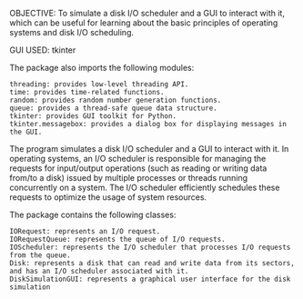 OBJECTIVE: To simulate a disk I/O scheduler and a GUI to interact with it, which can be useful for learning about the basic principles of operating systems and disk I/O scheduling. 

GUI USED: tkinter

The package also imports the following modules:

    threading: provides low-level threading API.
    time: provides time-related functions.
    random: provides random number generation functions.
    queue: provides a thread-safe queue data structure.
    tkinter: provides GUI toolkit for Python.
    tkinter.messagebox: provides a dialog box for displaying messages in the GUI.

The program simulates a disk I/O scheduler and a GUI to interact with it. In operating systems, an I/O scheduler is responsible for managing the requests for input/output operations (such as reading or writing data from/to a disk) issued by multiple processes or threads running concurrently on a system. The I/O scheduler efficiently schedules these requests to optimize the usage of system resources.

The package contains the following classes:

    IORequest: represents an I/O request.
    IORequestQueue: represents the queue of I/O requests.
    IOScheduler: represents the I/O scheduler that processes I/O requests from the queue.
    Disk: represents a disk that can read and write data from its sectors, and has an I/O scheduler associated with it.
    DiskSimulationGUI: represents a graphical user interface for the disk simulation
